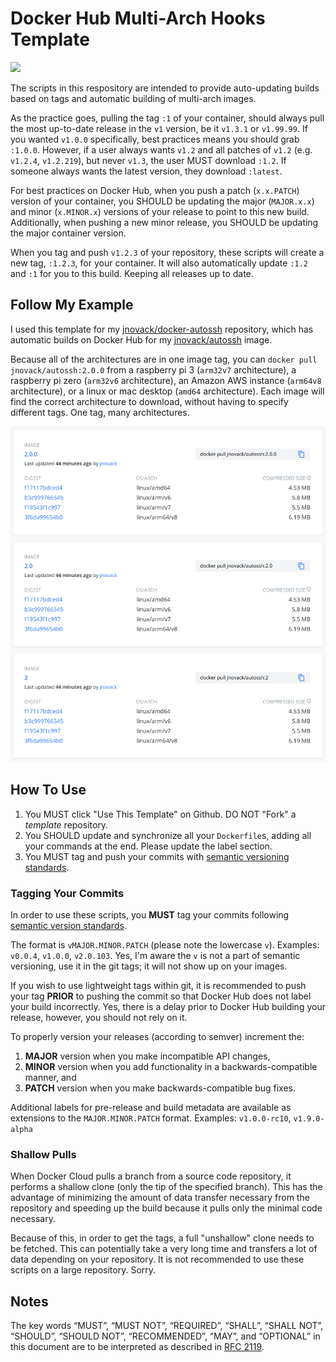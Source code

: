 # Docker Hub Multi-Arch Hooks Template

[![](https://img.shields.io/badge/Github-Template-blue?style=flat&logo=github)](https://img.shields.io/badge/Github-Template-blue?style=flat&logo=github)

The scripts in this respository are intended to provide auto-updating builds based on tags and automatic building of multi-arch images.

As the practice goes, pulling the tag `:1` of your container, should always pull the most up-to-date release in the `v1` version, be it `v1.3.1` or `v1.99.99`.  If you wanted `v1.0.0` specifically, best practices means you should grab `:1.0.0`. However, if a user always wants `v1.2` and all patches of `v1.2` (e.g. `v1.2.4`, `v1.2.219`), but never `v1.3`, the user MUST download `:1.2`. If someone always wants the latest version, they download `:latest`.

For best practices on Docker Hub, when you push a patch (`x.x.PATCH`) version of your container, you SHOULD be updating the major (`MAJOR.x.x`) and minor (`x.MINOR.x`) versions of your release to point to this new build.  Additionally, when pushing a new minor release, you SHOULD be updating the major container version.

When you tag and push `v1.2.3` of your repository, these scripts will create a new tag, `:1.2.3`, for your container.  It will also automatically update `:1.2` and `:1` for you to this build.  Keeping all releases up to date.

## Follow My Example

I used this template for my [jnovack/docker-autossh](https://www.github.com/jnovack/docker-autossh) repository, which has automatic builds on Docker Hub for my [jnovack/autossh](https://hub.docker.com/jnovack/autossh) image.

Because all of the architectures are in one image tag, you can `docker pull jnovack/autossh:2.0.0` from a raspberry pi 3 (`arm32v7` architecture), a raspberry pi zero (`arm32v6` architecture), an Amazon AWS instance (`arm64v8` architecture), or a linux or mac desktop (`amd64` architecture).  Each image will find the correct architecture to download, without having to specify different tags.  One tag, many architectures.

[![](preview.png)](preview.png)

## How To Use

1. You MUST click "Use This Template" on Github.  DO NOT "Fork" a *template* repository.
2. You SHOULD update and synchronize all your `Dockerfile`s, adding all your commands at the end. Please update the label section.
3. You MUST tag and push your commits with [semantic versioning standards](https://semver.org).

### Tagging Your Commits

In order to use these scripts, you **MUST** tag your commits following [semantic version standards](https://semver.org).

The format is `vMAJOR.MINOR.PATCH` (please note the lowercase `v`).  Examples: `v0.0.4`, `v1.0.0`, `v2.0.103`.  Yes, I'm aware the `v` is not a part of semantic versioning, use it in the git tags; it will not show up on your images.

If you wish to use lightweight tags within git, it is recommended to push your tag **PRIOR** to pushing the commit so that Docker Hub does not label your build incorrectly.  Yes, there is a delay prior to Docker Hub building your release, however, you should not rely on it.

To properly version your releases (according to semver) increment the:

1. **MAJOR** version when you make incompatible API changes,
1. **MINOR** version when you add functionality in a backwards-compatible manner, and
1. **PATCH** version when you make backwards-compatible bug fixes.

Additional labels for pre-release and build metadata are available as extensions to the `MAJOR.MINOR.PATCH` format.  Examples: `v1.0.0-rc10`, `v1.9.0-alpha`

### Shallow Pulls

When Docker Cloud pulls a branch from a source code repository, it performs a shallow clone (only the tip of the specified branch). This has the advantage of minimizing the amount of data transfer necessary from the repository and speeding up the build because it pulls only the minimal code necessary.

Because of this, in order to get the tags, a full "unshallow" clone needs to be fetched.  This can potentially take a very long time and transfers a lot of data depending on your repository.  It is not recommended to use these scripts on a large repository.  Sorry.

## Notes

The key words “MUST”, “MUST NOT”, “REQUIRED”, “SHALL”, “SHALL NOT”, “SHOULD”, “SHOULD NOT”, “RECOMMENDED”, “MAY”, and “OPTIONAL” in this document are to be interpreted as described in [RFC 2119](http://tools.ietf.org/html/rfc2119).
